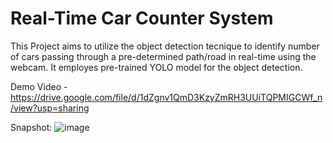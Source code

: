 # Real-Time Car Counter System

This Project aims to utilize the object detection tecnique to identify number of cars passing through a pre-determined path/road in real-time using the webcam. It employes pre-trained YOLO model for the object detection.

Demo Video - https://drive.google.com/file/d/1dZgnv1QmD3KzyZmRH3UUiTQPMIGCWf_n/view?usp=sharing

Snapshot:
![image](https://github.com/RohitMacherla3/real-time-object-detection-system/assets/89356811/e4242e1d-5ab0-485b-b6fe-f6c265e21d04)




